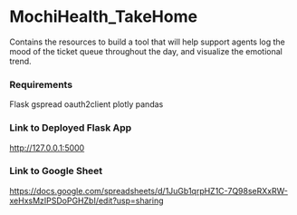 # MochiHealth_TakeHome
Contains the resources to build a tool that will help support agents log the mood of the ticket queue throughout the day, and visualize the emotional trend.

### Requirements
Flask
gspread
oauth2client
plotly
pandas

### Link to Deployed Flask App
http://127.0.0.1:5000

### Link to Google Sheet
https://docs.google.com/spreadsheets/d/1JuGb1qrpHZ1C-7Q98seRXxRW-xeHxsMzIPSDoPGHZbI/edit?usp=sharing
